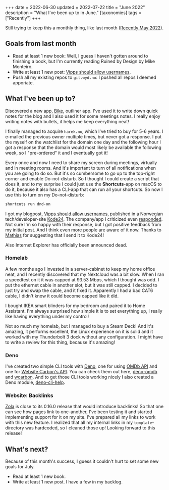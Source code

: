 +++
date = 2022-06-30
updated = 2022-07-22
title = "June 2022"
description = "What I've been up to in June."
[taxonomies]
tags = ["Recently"]
+++

Still trying to keep this a monthly thing, like last month
([Recently May 2022](@/blog/2022-05-24-recently-may-2022.md)).

## Goals from last month

- Read at least 1 new book: Well, I guess I haven't gotten around to finishing a
  book, but I'm currently reading Ruined by Design by Mike Monteiro.
- Write at least 1 new post: [Vipps should allow usernames][vipps-post].
- Push all my existing repos to `git.wyd.no`: I pushed all repos I deemed
  apporiate.

## What I've been up to?

Discovered a new app, [Bike][bike], outliner app. I've used it to write down
quick notes for the blog and I also used it for some meetings notes. I really
enjoy writing notes with bullets, it helps me keep everything neat!

I finally managed to acquire `harek.no`, which I've tried to buy for 5-6 years.
I e-mailed the previous owner multiple times, but never got a response. I put
the myself on the watchlist for the domain one day and the following hour I got
a response that the domain would most likely be available the following week, so
I "pre-ordered" it and I eventually got it!

Every once and now I need to share my screen during meetings, virtually and in
meeting rooms. And it's important to turn of all notifications when you are
going to do so. But it's so cumbersome to go up to the top-right corner and
enable Do-not-disturb. So I thought I could create a script that does it, and to
my surprise I could just use the **Shortcuts**-app on macOS to do it, because it
also has a CLI-app that can run all your shortcuts. So now I use this to turn on
my Do-not-disturb:

```sh
shortcuts run dnd-on
```

I got my blogpost, [Vipps should allow usernames][vipps-post], published in a
Norwegian tech/developer-site [Kode24][kode24]. The company/app I criticized
even [responded][kode24-respons]. Not sure I'm so happy with their response, but
I got positive feedback from my initial post. And I think even more people are
aware of it now. Thanks to [Mathias][mathias] for suggesting that I send it to
Kode24!

Also Internet Explorer has officially been announced dead.

### Homelab

A few months ago I invested in a server-cabinet to keep my home office neat, and
I recently discovered that my Nextcloud was a bit slow. When I ran a speedtest
on it it was capped at 93.53 Mbps, which I thought was odd. I put the ethernet
cable in another slot, but it was still capped. I decided to just try and swap
the cable, and it fixed it. Apparently I had a bad CAT6 cable, I didn't know it
could become capped like it did.

I bought IKEA smart blinders for my bedroom and paired it to Home Assistant. I'm
always surprised how simple it is to set everything up, I really like having
everything under my control!

Not so much my homelab, but I managed to buy a Steam Deck! And it's amazing, it
performs excellent, the Linux experience on it is solid and it worked with my
Thunderbolt 3 dock without any configuration. I might have to write a review for
this thing, because it's amazing!

### Deno

I've created two simple CLI tools with [Deno][deno], one for using [OMDb
API][omdb_api] and one for [Website Carbon's API][wcarbon_api]. You can check
them out here, [deno-omdb][deno-omdb] and [wcarbon][wcarbon]. And to get those
CLI tools working nicely I also created a Deno module,
[deno-cli-help][deno-cli-help].

### Website: Backlinks

[Zola][zola] is close to its 0.16.0 release that would introduce backlinks! So
that one can see how pages link to one-another, I've been testing it and started
implementing support for it on my site. I've prepared all my links to work with
this new feature. I realized that all my internal links in my
`template`-directory was hardcoded, so I cleaned those up! Looking forward to
this release!

## What's next?

Because of this month's success, I guess it couldn't hurt to set some new goals
for July.

- Read at least 1 new book.
- Write at least 1 new post. I have a few in my backlog.

[bike]: https://www.hogbaysoftware.com/bike/
[vipps-post]: @/blog/2022-05-30-vipps-should-allow-usernames.md
[kode24]: https://www.kode24.no/artikkel/vipps-kan-fortsatt-avslore-hemmelige-telefonnummer-na-etterlyser-utvikler-brukernavn/76237055
[kode24-respons]: https://www.kode24.no/artikkel/vipps-jobber-med-losninger-for-anonyme-brukere-vi-har-ikke-knekt-koden-enna/76289259
[mathias]: https://mathiash98.github.io/
[deno]: https://deno.land
[omdb_api]: https://www.omdbapi.com/
[deno-omdb]: https://github.com/timharek/deno-omdb/
[wcarbon]: https://github.com/timharek/wcarbon/
[wcarbon_api]: https://api.websitecarbon.com/
[deno-cli-help]: https://deno.land/x/deno_cli_help
[zola]: https://getzola.com
